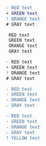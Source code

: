 ```diff
- RED text
+ GREEN text
! ORANGE text
# GRAY text
```

```diff
 RED text
 GREEN text
 ORANGE text
 GRAY text
```
```js
- RED text
+ GREEN text
! ORANGE text
# GRAY text
```
```diff
- RED text
- GREEN text
- ORANGE text
- GRAY text
```

```diff
- RED text
- GREEN text
- ORANGE text
- GRAY text
! YELLOW text
```
